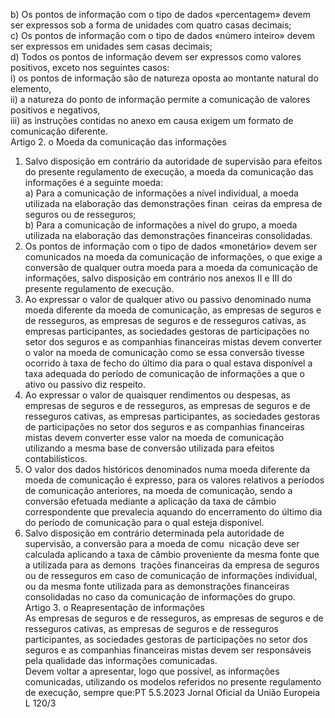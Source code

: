  b) Os pontos de informação com o tipo de dados «percentagem» devem ser expressos sob a forma de unidades com 
quatro casas decimais;  
c) Os pontos de informação com o tipo de dados «número inteiro» devem ser expressos em unidades sem casas 
decimais;  
d) Todos os pontos de informação devem ser expressos como valores positivos, exceto nos seguintes casos:  
i) os pontos de informação são de natureza oposta ao montante natural do elemento,  
ii) a natureza do ponto de informação permite a comunicação de valores positivos e negativos,  
iii) as instruções contidas no anexo em causa exigem um formato de comunicação diferente.  
Artigo 2.  o 
Moeda da comunicação das informações  
1. Salvo disposição em contrário da autoridade de supervisão para efeitos do presente regulamento de execução, a 
moeda da comunicação das informações é a seguinte moeda:  
a) Para a comunicação de informações a nível individual, a moeda utilizada na elaboração das demonstrações finan ­
ceiras da empresa de seguros ou de resseguros;  
b) Para a comunicação de informações a nível do grupo, a moeda utilizada na elaboração das demonstrações financeiras 
consolidadas.  
2. Os pontos de informação com o tipo de dados «monetário» devem ser comunicados na moeda da comunicação de 
informações, o que exige a conversão de qualquer outra moeda para a moeda da comunicação de informações, salvo 
disposição em contrário nos anexos II e III do presente regulamento de execução.  
3. Ao expressar o valor de qualquer ativo ou passivo denominado numa moeda diferente da moeda de comunicação, 
as empresas de seguros e de resseguros, as empresas de seguros e de resseguros cativas, as empresas participantes, as 
sociedades gestoras de participações no setor dos seguros e as companhias financeiras mistas devem converter o valor 
na moeda de comunicação como se essa conversão tivesse ocorrido à taxa de fecho do último dia para o qual estava 
disponível a taxa adequada do período de comunicação de informações a que o ativo ou passivo diz respeito.  
4. Ao expressar o valor de quaisquer rendimentos ou despesas, as empresas de seguros e de resseguros, as empresas 
de seguros e de resseguros cativas, as empresas participantes, as sociedades gestoras de participações no setor dos 
seguros e as companhias financeiras mistas devem converter esse valor na moeda de comunicação utilizando a mesma 
base de conversão utilizada para efeitos contabilísticos.  
5. O valor dos dados históricos denominados numa moeda diferente da moeda de comunicação é expresso, para os 
valores relativos a períodos de comunicação anteriores, na moeda de comunicação, sendo a conversão efetuada mediante 
a aplicação da taxa de câmbio correspondente que prevalecia aquando do encerramento do último dia do período de 
comunicação para o qual esteja disponível.  
6. Salvo disposição em contrário determinada pela autoridade de supervisão, a conversão para a moeda de comu ­
nicação deve ser calculada aplicando a taxa de câmbio proveniente da mesma fonte que a utilizada para as demons ­
trações financeiras da empresa de seguros ou de resseguros em caso de comunicação de informações individual, ou da 
mesma fonte utilizada para as demonstrações financeiras consolidadas no caso da comunicação de informações do 
grupo.  
Artigo 3.  o 
Reapresentação de informações  
As empresas de seguros e de resseguros, as empresas de seguros e de resseguros cativas, as empresas de seguros e de 
resseguros participantes, as sociedades gestoras de participações no setor dos seguros e as companhias financeiras mistas 
devem ser responsáveis pela qualidade das informações comunicadas.  
Devem voltar a apresentar, logo que possível, as informações comunicadas, utilizando os modelos referidos no presente 
regulamento de execução, sempre que:PT  5.5.2023 Jornal Oficial da União Europeia L 120/3